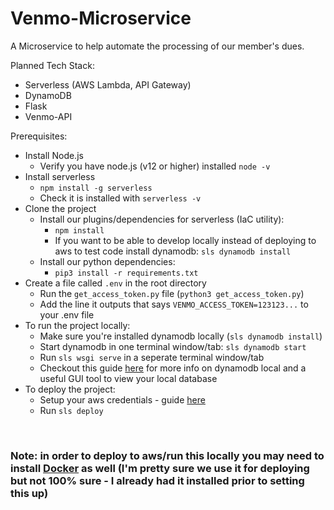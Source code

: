 # Venmo-Microservice

A Microservice to help automate the processing of our member's dues. 

Planned Tech Stack:
- Serverless (AWS Lambda, API Gateway)
- DynamoDB
- Flask
- Venmo-API

Prerequisites:
- Install Node.js
  - Verify you have node.js (v12 or higher) installed `node -v`
- Install serverless
  - `npm install -g serverless`
  - Check it is installed with `serverless -v`
- Clone the project
  - Install our plugins/dependencies for serverless (IaC utility):
    - `npm install`
    - If you want to be able to develop locally instead of deploying to aws to test code install dynamodb: `sls dynamodb install`
  - Install our python dependencies:
    - `pip3 install -r requirements.txt`
- Create a file called `.env` in the root directory
  - Run the `get_access_token.py` file (`python3 get_access_token.py`)
  - Add the line it outputs that says `VENMO_ACCESS_TOKEN=123123...` to your .env file
- To run the project locally:
  - Make sure you're installed dynamodb locally (`sls dynamodb install`)
  - Start dynamodb in one terminal window/tab: `sls dynamodb start`
  - Run `sls wsgi serve` in a seperate terminal window/tab
  - Checkout this guide [here](dynamodb.md) for more info on dynamodb local and a useful GUI tool to view your local database
- To deploy the project:
  - Setup your aws credentials - guide [here](https://slss.io/aws-creds-setup)
  - Run `sls deploy`
<br/>

### Note: in order to deploy to aws/run this locally you may need to install [Docker](https://www.docker.com/) as well (I'm pretty sure we use it for deploying but not 100% sure - I already had it installed prior to setting this up)
